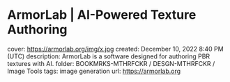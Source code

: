 # ArmorLab | AI-Powered Texture Authoring

cover: https://armorlab.org/img/x.jpg
created: December 10, 2022 8:40 PM (UTC)
description: ArmorLab is a software designed for authoring PBR textures with AI.
folder: BOOKMRKS-MTHRFCKR / DESGN-MTHRFCKR / Image Tools
tags: image generation
url: https://armorlab.org
